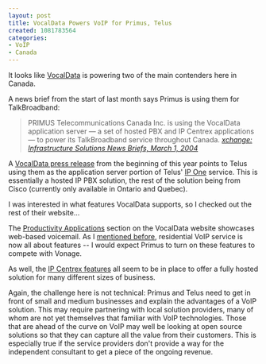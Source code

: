 ```yaml
--- 
layout: post
title: VocalData Powers VoIP for Primus, Telus
created: 1081783564
categories: 
- VoIP
- Canada
---
```

<p>It looks like <a href="http://www.vocaldata.com/">VocalData</a> is powering two of the main contenders here in Canada.</p>

<p>A news brief from the start of last month says Primus is using them for TalkBroadband:</p>

<blockquote>
PRIMUS Telecommunications Canada Inc. is using the VocalData application server — a set of hosted PBX and IP Centrex applications — to power its TalkBroadband service throughout Canada.
<cite><a href="http://www.xchangemag.com/articles/431infra3.html">xchange: Infrastructure Solutions News Briefs, March 1, 2004</a></cite>
</blockquote>

<p>A <a href="http://www.vocaldata.com/pr011204.htm">VocalData press release</a> from the beginning of this year points to Telus using them as the application server portion of Telus' <a href="http://businesscontent.telus.com/webcontent/content/Products/voice/teleSystems/IpOne.jsp">IP One</a> service. This is essentially a hosted IP PBX solution, the rest of the solution being from Cisco (currently only available in Ontario and Quebec).</p>

<p>I was interested in what features VocalData supports, so I checked out the rest of their website…</p>
<!--break-->
<p>The <a href="http://www.vocaldata.com/application-integrated-productivity.htm">Productivity Applications</a> section on the VocalData website showcases web-based voicemail. As I <a href="/node/view/1043" title="Primus TalkBroadband Updates Pricing, Features to Compete">mentioned before</a>, residential VoIP service is now all about features --  I would expect Primus to turn on these features to compete with Vonage.</p>

<p>As well, the <a href="http://www.vocaldata.com/telephony-hosted.htm">IP Centrex features</a> all seem to be in place to offer a fully hosted solution for many different sizes of business.</p>

<p>Again, the challenge here is not technical: Primus and Telus need to get in front of small and medium businesses and explain the advantages of a VoIP solution. This may require partnering with local solution providers, many of whom are not yet themselves that familiar with VoIP technologies. Those that are ahead of the curve on VoIP may well be looking at open source solutions so that they can capture all the value from their customers. This is especially true if the service providers don't provide a way for the independent consultant to get a piece of the ongoing revenue.</p>
